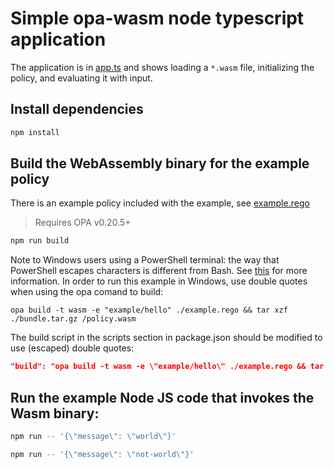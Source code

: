 # Simple opa-wasm node typescript application

The application is in [app.ts](./app.ts) and shows loading a `*.wasm` file,
initializing the policy, and evaluating it with input.

## Install dependencies

```bash
npm install
```

## Build the WebAssembly binary for the example policy

There is an example policy included with the example, see
[example.rego](./example.rego)

> Requires OPA v0.20.5+

```bash
npm run build
```

Note to Windows users using a PowerShell terminal: the way that PowerShell 
escapes characters is different from Bash. See 
[this](https://github.com/open-policy-agent/opa/issues/3953) for more 
information. In order to run this example in Windows, use double quotes 
when using the opa comand to build:

```
opa build -t wasm -e "example/hello" ./example.rego && tar xzf ./bundle.tar.gz /policy.wasm
```

The build script in the scripts section in package.json should be modified to 
use (escaped) double quotes:

```json
"build": "opa build -t wasm -e \"example/hello\" ./example.rego && tar xzf ./bundle.tar.gz /policy.wasm",
```

## Run the example Node JS code that invokes the Wasm binary:

```bash
npm run -- '{\"message\": \"world\"}'
```

```bash
npm run -- '{\"message\": \"not-world\"}'
```
